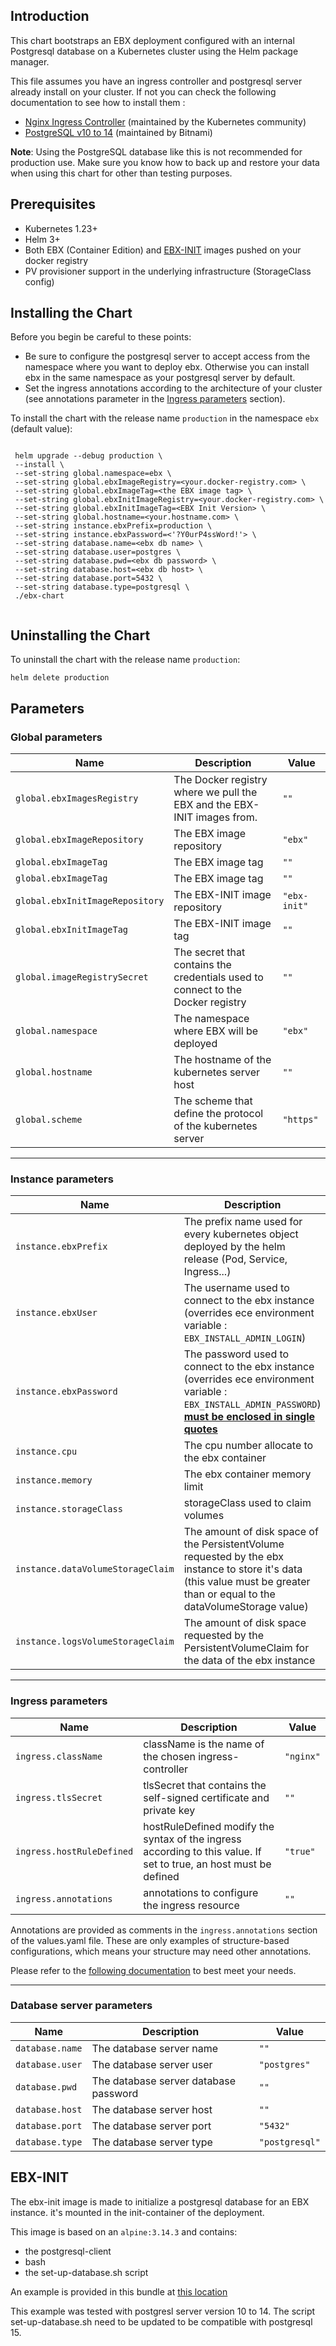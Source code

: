 


## Introduction

This chart bootstraps an EBX deployment configured with an internal Postgresql database on a Kubernetes 
cluster using the Helm package manager.

This file assumes you have an ingress controller and postgresql server already install on your cluster.
If not you can check the following documentation to see how to install them :
- [Nginx Ingress Controller](https://github.com/kubernetes/ingress-nginx) (maintained by the Kubernetes community) 
- [PostgreSQL v10 to 14](https://github.com/bitnami/charts/tree/main/bitnami/postgresql) (maintained by Bitnami) 

**Note**: Using the PostgreSQL database like this is not recommended for production use. Make sure you know how to back up and restore your data when using this chart for other than testing purposes.

## Prerequisites

* Kubernetes 1.23+
* Helm 3+
* Both EBX (Container Edition) and [EBX-INIT](#EBX-INIT) images pushed on your docker registry
* PV provisioner support in the underlying infrastructure (StorageClass config)

## Installing the Chart

Before you begin be careful to these points:
- Be sure to configure the postgresql server to accept access from the namespace where you want to deploy ebx. Otherwise 
 you can install ebx in the same namespace as your postgresql server by default.  
- Set the ingress annotations according to the architecture of your cluster 
  (see annotations parameter in the [Ingress parameters](#Ingress-parameters) section).

To install the chart with the release name ```production``` in the namespace ```ebx``` (default value):

```
 
 helm upgrade --debug production \
 --install \
 --set-string global.namespace=ebx \
 --set-string global.ebxImageRegistry=<your.docker-registry.com> \
 --set-string global.ebxImageTag=<the EBX image tag> \
 --set-string global.ebxInitImageRegistry=<your.docker-registry.com> \
 --set-string global.ebxInitImageTag=<EBX Init Version> \
 --set-string global.hostname=<your.hostname.com> \
 --set-string instance.ebxPrefix=production \
 --set-string instance.ebxPassword=<'?Y0urP4ssWord!'> \
 --set-string database.name=<ebx db name> \
 --set-string database.user=postgres \
 --set-string database.pwd=<ebx db password> \
 --set-string database.host=<ebx db host> \
 --set-string database.port=5432 \
 --set-string database.type=postgresql \
 ./ebx-chart
 
```

## Uninstalling the Chart
To uninstall the chart with the release name ```production```:
```
helm delete production
```

## Parameters

### Global parameters

| Name                             | Description                                                                     | Value        |
|----------------------------------|---------------------------------------------------------------------------------|--------------|
| `global.ebxImagesRegistry`       | The Docker registry where we pull the EBX and the EBX-INIT images from.         | `""`         |
| `global.ebxImageRepository`      | The EBX image repository                                                        | `"ebx"`      |
| `global.ebxImageTag`             | The EBX image tag                                                               | `""`         |
| `global.ebxImageTag`             | The EBX image tag                                                               | `""`         |
| `global.ebxInitImageRepository`  | The EBX-INIT image repository                                                   | `"ebx-init"` |
| `global.ebxInitImageTag`         | The EBX-INIT image tag                                                          | `""`         |
| `global.imageRegistrySecret`     | The secret that contains the credentials used to connect to the Docker registry | `""`         |
| `global.namespace`               | The namespace where EBX will be deployed                                        | `"ebx"`      |
| `global.hostname`                | The hostname of the kubernetes server host                                      | `""`         |
| `global.scheme`                  | The scheme that define the protocol of the kubernetes server                    | `"https"`    |

----------

### Instance parameters

| Name                              | Description                                                                                                                                                                              | Value       |
|-----------------------------------|------------------------------------------------------------------------------------------------------------------------------------------------------------------------------------------|-------------|
| `instance.ebxPrefix`              | The prefix name used for every kubernetes object deployed by the helm release (Pod, Service, Ingress...)                                                                                 | `""`        |
| `instance.ebxUser`                | The username used to connect to the ebx instance (overrides ece environment variable : `EBX_INSTALL_ADMIN_LOGIN`)                                                                        | `"admin"`   |
| `instance.ebxPassword`            | The password used to connect to the ebx instance (overrides ece environment variable : `EBX_INSTALL_ADMIN_PASSWORD`) <b><u>must be enclosed in single quotes<u><b>                       | `''`        |
| `instance.cpu`                    | The cpu number allocate to the ebx container                                                                                                                                             | `"2"`       |
| `instance.memory`                 | The ebx container memory limit                                                                                                                                                           | `"2Gi"`     |
| `instance.storageClass`           | storageClass used to claim volumes                                                                                                                                                       | `"default"` |
| `instance.dataVolumeStorageClaim` | The amount of disk space of the PersistentVolume requested by the ebx instance to store it's data (this value must be greater than or equal to the dataVolumeStorage value)              | `"10Gi"`    |
| `instance.logsVolumeStorageClaim` | The amount of disk space requested by the PersistentVolumeClaim for the data of the ebx instance                                                                                         | `"2Gi"`     |

----------

### Ingress parameters

| Name                      | Description                                                                                                       | Value     |
|---------------------------|-------------------------------------------------------------------------------------------------------------------|-----------|
| `ingress.className`       | className is the name of the chosen ingress-controller                                                            | `"nginx"` |
| `ingress.tlsSecret`       | tlsSecret that contains the self-signed certificate and private key                                               | `""`      | 
| `ingress.hostRuleDefined` | hostRuleDefined modify the syntax of the ingress according to this value. If set to true, an host must be defined | `"true"`  |
| `ingress.annotations`     | annotations to configure the ingress resource                                                                     | `""`      |

Annotations are provided as comments in the ```ingress.annotations``` section of the values.yaml file.
These are only examples of structure-based configurations, which means your structure may need other
annotations.

Please refer to the [following documentation](https://kubernetes.github.io/ingress-nginx/user-guide/nginx-configuration/annotations/) to best meet your needs.

----------

### Database server parameters

| Name             | Description                           | Value          |
|------------------|---------------------------------------|----------------|
| `database.name`  | The database server name              | `""`           |
| `database.user`  | The database server user              | `"postgres"`   |
| `database.pwd`   | The database server database password | `""`           |
| `database.host`  | The database server host              | `""`           |
| `database.port`  | The database server port              | `"5432"`       |
| `database.type`  | The database server type              | `"postgresql"` |

## EBX-INIT

The ebx-init image is made to initialize a postgresql database for an EBX instance. 
it's mounted in the init-container of the deployment.

This image is based on an ```alpine:3.14.3``` and contains:
- the postgresql-client
- bash
- the set-up-database.sh script

An example is provided in this bundle at [this location](https://github.com/tibco/ebx-container-edition/tree/main/helm/examples/ebx-postgresql-internal/ebx-init)

This example was tested with postgresl server version 10 to 14. 
The script set-up-database.sh need to be updated to be compatible with postgresql 15.





           


